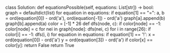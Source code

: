class Solution:
def equationsPossible(self, equations: List[str]) -> bool:
graph = defaultdict(list)
for equation in equations:
if equation[1] == "=":
a, b = ord(equation[0]) - ord('a'), ord(equation[-1]) - ord('a')
graph[a].append(b)
graph[b].append(a)
color = [-1] * 26
def dfs(node, c):
if color[node] == -1:
color[node] = c
for nei in graph[node]:
dfs(nei, c)
for i in range(26):
if color[i] == -1:
dfs(i, i)
for equation in equations:
if equation[1] == '!':
x = ord(equation[0]) - ord('a')
y = ord(equation[3]) - ord('a')
if color[x] == color[y]:
return False
return True
